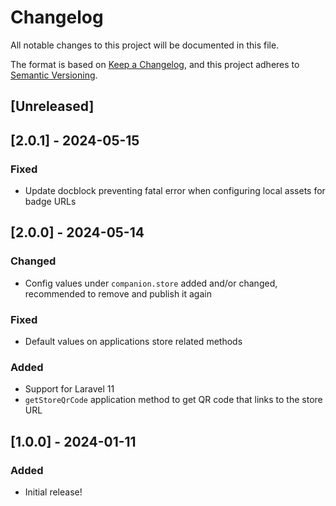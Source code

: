 # Changelog

All notable changes to this project will be documented in this file.

The format is based on [Keep a Changelog](https://keepachangelog.com/en/1.0.0/),
and this project adheres to [Semantic Versioning](https://semver.org/spec/v2.0.0.html).

## [Unreleased]

## [2.0.1] - 2024-05-15

### Fixed

- Update docblock preventing fatal error when configuring local assets for badge URLs

## [2.0.0] - 2024-05-14

### Changed

- Config values under `companion.store` added and/or changed, recommended to remove and publish it again

### Fixed

- Default values on applications store related methods

### Added

- Support for Laravel 11
- `getStoreQrCode` application method to get QR code that links to the store URL

## [1.0.0] - 2024-01-11

### Added

- Initial release!
